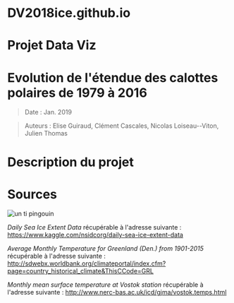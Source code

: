# DV2018ice.github.io
# Projet Data Viz
# Evolution de l'étendue des calottes polaires de 1979 à 2016 

>Date : Jan. 2019 

>Auteurs : Elise Guiraud, Clément Cascales, Nicolas Loiseau--Viton, Julien Thomas


# Description du projet



# Sources

![un ti pingouin](https://i.imgur.com/Ld270JL.jpg)

*Daily Sea Ice Extent Data* récupérable à l'adresse suivante :
https://www.kaggle.com/nsidcorg/daily-sea-ice-extent-data

*Average Monthly Temperature for Greenland (Den.) from 1901-2015* récupérable à l'adresse suivante :
http://sdwebx.worldbank.org/climateportal/index.cfm?page=country_historical_climate&ThisCCode=GRL

*Monthly mean surface temperature at Vostok station* récupérable à l'adresse suivante :
http://www.nerc-bas.ac.uk/icd/gjma/vostok.temps.html